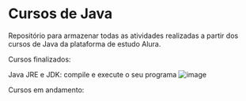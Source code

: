 # Cursos de Java

Repositório para armazenar todas as atividades realizadas a partir dos cursos de Java da plataforma de estudo Alura. 

Cursos finalizados:

Java JRE e JDK: compile e execute o seu programa ![image](https://user-images.githubusercontent.com/69219473/201554921-727fca85-c8a4-4fdd-a2c7-a17fb91efada.png)


Cursos em andamento: 
